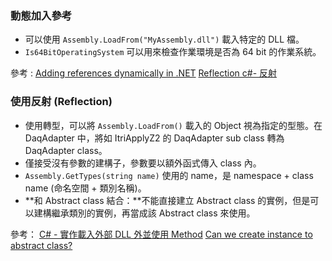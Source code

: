 ### 動態加入參考

- 可以使用 `Assembly.LoadFrom("MyAssembly.dll")` 載入特定的 DLL 檔。
- `Is64BitOperatingSystem` 可以用來檢查作業環境是否為 64 bit 的作業系統。

參考 : 
[Adding references dynamically in .NET](https://stackoverflow.com/questions/19398748/adding-references-dynamically-in-net)
[Reflection c#- 反射](https://dotblogs.com.tw/kevin_date/2017/11/08/143829)

### 使用反射 (Reflection)

- 使用轉型，可以將 `Assembly.LoadFrom()` 載入的 Object 視為指定的型態。在 DaqAdapter 中，將如 ItriApplyZ2 的 DaqAdapter sub class 轉為 DaqAdapter class。
- 僅接受沒有參數的建構子，參數要以額外函式傳入 class 內。
- `Assembly.GetTypes(string name)` 使用的 name，是 namespace + class name (命名空間 + 類別名稱)。
- **和 Abstract class 結合：**不能直接建立 Abstract class 的實例，但是可以建構繼承類別的實例，再當成該 Abstract class 來使用。

參考：
[C# - 實作載入外部 DLL 外並使用 Method](https://dotblogs.com.tw/dc690216/2010/08/01/16939)
[Can we create instance to abstract class?](https://www.quora.com/Can-we-create-instance-to-abstract-class)